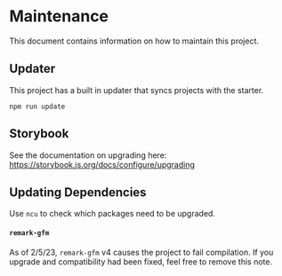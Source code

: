# Maintenance

This document contains information on how to maintain this project.

## Updater

This project has a built in updater that syncs projects with the starter.

```
npm run update
```

## Storybook

See the documentation on upgrading here: https://storybook.js.org/docs/configure/upgrading

## Updating Dependencies

Use `ncu` to check which packages need to be upgraded.

#### `remark-gfm`

As of 2/5/23, `remark-gfm` v4 causes the project to fail compilation. If you upgrade and compatibility had been fixed, feel free to remove this note.